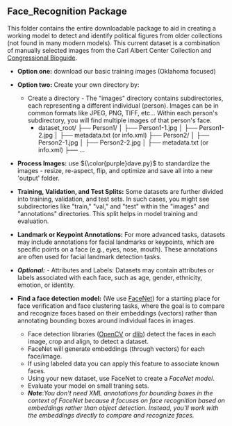 ## Face_Recognition Package

This folder contains the entire downloadable package to aid in creating a working model to detect and identify political figures from older collections (not found in many modern models). This current dataset is a combination of manually selected images from the Carl Albert Center Collection and [Congressional Bioguide](http://bioguide.congress.gov/biosearch/biosearch.asp). 

* **Option one:** download our basic training images (Oklahoma focused)
&nbsp;

* **Option two:** Create your own directory by:
&nbsp;

    * Create a directory - The "images" directory contains subdirectories, each representing a different individual (person). Images can be in common formats like JPEG, PNG, TIFF, etc... Within each person's subdirectory, 
    you will find multiple images of that person's face.
&nbsp; 
        * dataset_root/
        ├── Person1/
        │   ├── Person1-1.jpg
        │   ├── Person1-2.jpg
        │   ├── metadata.txt (or info.xml)
        ├── Person2/
        │   ├── Person2-1.jpg
        │   ├── Person2-2.jpg
        │   ├── metadata.txt (or info.xml)
        ├── ... 
&nbsp; 

* **Process Images:** use ${\color{purple}dave.py}$ to standardize the images - resize, re-aspect, flip, and optimize and save all into a new 'output' folder.
&nbsp;

* **Training, Validation, and Test Splits:** Some datasets are further divided into training, validation, and test sets. In such cases, you might see subdirectories like "train," "val," and "test" within the "images" and "annotations" directories. This split helps in model training and evaluation.
&nbsp;

* **Landmark or Keypoint Annotations:** For more advanced tasks, datasets may include annotations for facial landmarks or keypoints, which are specific points on a face (e.g., eyes, nose, mouth). These annotations are often used for facial landmark detection tasks.
&nbsp;

* ***Optional:*** - Attributes and Labels: Datasets may contain attributes or labels associated with each face, such as age, gender, ethnicity, emotion, or identity.
&nbsp;

* **Find a face detection model:** (We use [FaceNet](https://arxiv.org/abs/1503.03832)) for a starting place for face verification and face clustering tasks, where the goal is to compare and recognize faces based on their embeddings (vectors) rather than annotating bounding boxes around individual faces in images.
&nbsp;

    * Face detection libraries ([OpenCV](https://github.com/opencv/opencv) or [dlib](https://github.com/davisking/dlib)) detect the faces in each image, crop and align, to detect a dataset.
    * FaceNet will generate embeddings (through vectors) for each face/image.
    * If using labeled data you can apply this feature to associate known faces.
    * Using your new dataset, use FaceNet to create a *FaceNet model*.
    * Evaluate your model on small traning sets.
    * ***Note***:*You don't need XML annotations for bounding boxes in the context of FaceNet because it focuses on face recognition based on embeddings rather than object detection. Instead, you'll work with the embeddings directly to compare and recognize faces.*
